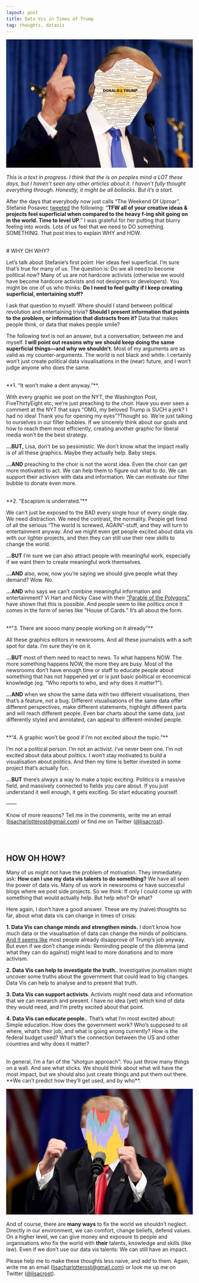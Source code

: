 ```yaml
---
layout: post
title: Data Vis in Times of Trump
tag: thoughts, datavis
---
```


[![image](/pic/170203_TrumpCat2.jpg)](http://trump.kimalbrecht.com/network/)

*This is a text in progress. I think that the is on peoples mind a LOT these days, but I haven’t seen any other articles about it. I haven’t fully thought everything through. Honestly, it might be all bollocks. But it’s a start.*

After the days that everybody now just calls “The Weekend Of Uproar”, Stefanie Posavec [tweeted](https://twitter.com/stefpos/status/825988313005817860) the following: “**TFW all of your creative ideas & projects feel superficial when compared to the heavy f-ing shit going on in the world. Time to level UP**.” I was grateful for her putting that blurry feeling into words. Lots of us feel that we need to DO something. SOMETHING. That post tries to explain WHY and HOW. 

<br>
# WHY OH WHY?


Let’s talk about Stefanie’s first point: Her ideas feel superficial. I’m sure that’s true for many of us. The question is: Do we all need to become political now? Many of us are not hardcore activists (otherwise we would have become hardcore activists and not designers or developers). You might be one of us who thinks: **Do I need to feel guilty if I keep creating superficial, entertaining stuff?** 

I ask that question to myself. Where should I stand between political revolution and entertaining trivia? **Should I present information that points to the problem, or information that distracts from it?** Data that makes people think, or data that makes people smile? 

The following text is not an answer, but a conversation; between me and myself. **I will point out reasons why we should keep doing the same superficial things—and why we shouldn’t**. Most of my arguments are as valid as my counter-arguments. The world is not black and white. I certainly won’t just create political data visualisations in the (near) future, and I won’t judge anyone who does the same.

<br>
**1. “It won’t make a dent anyway.”**. 

With every graphic we post on the NYT, the Washington Post, FiveThirtyEight etc, we’re just preaching to the choir. Have you ever seen a comment at the NYT that says “OMG, my beloved Trump is SUCH a jerk? I had no idea! Thank you for opening my eyes”?Thought so. We’re just talking to ourselves in our filter bubbles. If we sincerely think about our goals and how to reach them most efficiently, creating another graphic for liberal media won’t be the best strategy.

**…BUT,** Lisa, don’t be so pessimistic. We don’t know what the impact really is of all these graphics. Maybe they actually help. Baby steps.

**…AND** preaching to the choir is not the worst idea. Even the choir can get more motivated to act. We can help them to figure out what to do. We can support their activism with data and information. We can motivate our filter bubble to donate even more.

<br> 
**2. “Escapism is underrated.”**

We can’t just be exposed to the BAD every single hour of every single day. We need distraction. We need the contrast, the normality. People get tired of all the serious “The world is screwed, AGAIN”-stuff, and they will turn to entertainment anyway. And we might even get people excited about data vis with our lighter projects, and then they can still use their new skills to change the world.

**…BUT** I’m sure we can also attract people with meaningful work, especially if we want them to create meaningful work themselves. 

**…AND** also, wow, now you’re saying we should give people what they demand? Wow. No. 

**…AND** who says we can’t combine meaningful information and entertainment? Vi Hart and Nicky Case with their [“Parable of the Polygons”](http://ncase.me/polygons/) have shown that this is possible. And people seem to like politics once it comes in the form of series like “House of Cards.” It’s all about the form. 

<br> 
**”3. There are soooo many people working on it already”**

All these graphics editors in newsrooms. And all these journalists with a soft spot for data. I’m sure they’re on it. 

**…BUT** most of them need to react to news. To what happens NOW. The more something happens NOW, the more they are busy. Most of the newsrooms don’t have enough time or staff to educate people about something that has not happened yet or is just basic political or economical knowledge (eg. “Who reports to who, and why does it matter?”). 

**…AND** when we show the same data with two different visualisations, then that’s a feature, not a bug. Different visualisations of the same data offer different perspectives, make different statements, highlight different parts and will reach different people. Even bar charts about the same data, just differently styled and annotated, can appeal to different-minded people. 


<br> 
**”4. A graphic won’t be good if I’m not excited about the topic.”**

I’m not a political person. I’m not an activist. I’ve never been one. I’m not excited about data about politics. I won’t stay motivated to build a visualisation about politics. And then my time is better invested in some project that’s actually fun. 

**…BUT** there’s always a way to make a topic exciting. Politics is a massive field, and massively connected to fields you care about. If you just understand it well enough, it gets exciting. So start educating yourself. 

——

Know of more reasons? Tell me in the comments, write me an email ([lisacharlotterost@gmail.com](mailto:lisacharlotterost@gmail.com)) or find me on Twitter ([@lisacrost](https://twitter.com/lisacrost)). 

<br><br>


## HOW OH HOW? 

Many of us might not have the problem of motivation. They immediately ask: **How can I use my data vis talents to do something?** We have all seen the power of data vis. Many of us work in newsrooms or have successful blogs where we post side projects. So we think: If only I could come up with something that would actually help. But help who? Or what? 

Here again, I don’t have a good answer. These are my (naive) thoughts so far, about what data vis can change in times of crisis:

**1. Data Vis can change minds and strengthen minds.** 
I don’t know how much data or the visualisation of data can change the minds of politicians. [And it seems like](http://www.gallup.com/poll/201617/gallup-daily-trump-job-approval.aspx) most people already disapprove of Trump’s job anyway. But even if we don’t change minds: Reminding people of the dilemma (and what they can do against) might lead to more donations and to more activism. 

**2. Data Vis can help to investigate the truth.**. 
Investigative journalism might uncover some truths about the government that could lead to big changes. Data Vis can help to analyse and to present that truth. 

**3. Data Vis can support activists**. 
Activists might need data and information that we can research and present. I have no idea (yet) which kind of data they would need, and I’m pretty excited about that point. 

**4. Data Vis can educate people.**. 
That’s what I’m most excited about: Simple education. How does the government work? Who’s supposed to sit where, what’s their job, and what is going wrong currently? How is the federal budget used? What’s the connection between the US and other countries and why does it matter? 

<br>
In general, I’m a fan of the “shotgun approach”: You just throw many things on a wall. And see what sticks. We should think about what will have the most impact, but we should also just create things and put them out there. **We can’t predict how they’ll get used, and by who**. 

[![image](/pic/170203_TrumpCat.jpg)](https://www.nytimes.com/interactive/2016/12/06/upshot/how-to-know-what-donald-trump-really-cares-about-look-at-who-hes-insulting.html)

And of course, there are **many ways** to fix the world we shouldn’t neglect. Directly in our environment, we can comfort, change beliefs, defend values. On a higher level, we can give money and exposure to people and organisations who fix the world with **their** talents, knowledge and skills (like law). Even if we don’t use our data vis talents: We can still have an impact. 

Please help me to make these thoughts less naive, and add to them. Again, write me an email ([lisacharlotterost@gmail.com](mailto:lisacharlotterost@gmail.com)) or look me up me on Twitter ([@lisacrost](https://twitter.com/lisacrost)). 
